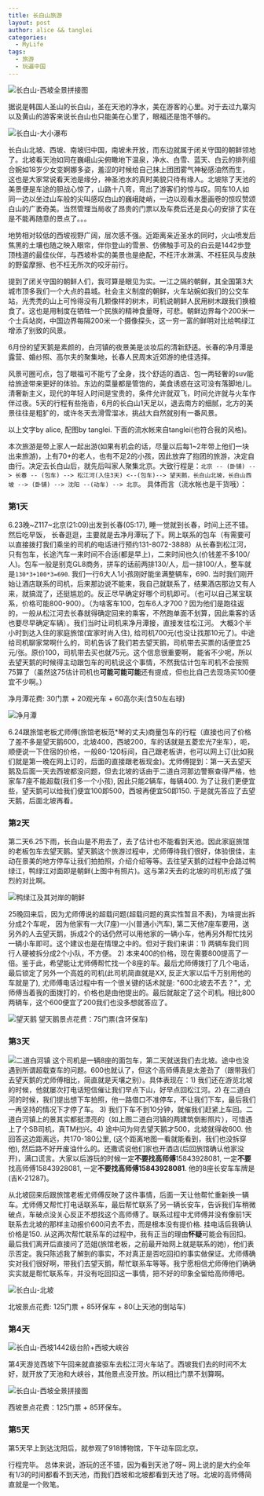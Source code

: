 ```yaml
---
title: 长白山旅游
layout: post
author: alice && tanglei
categories: 
  - MyLife
tags: 
  - 旅游
  - 玩遍中国
---
```


![长白山-西坡全景拼接图](/resources/travel-to-changbai-mountain/changbai-mountain-west-0.jpg)

据说是韩国人圣山的长白山，圣在天池的净水，美在游客的心里。对于去过九寨沟以及黄山的游客来说长白山也只能美在心里了，眼福还是饱不够的。
![长白山-大小瀑布](/resources/travel-to-changbai-mountain/changbai-mountain-north-waterfall.jpg)
长白山北坡、西坡、南坡归中国，南坡未开放，而东边就属于闭关守国的朝鲜领地了。北坡看天池如同在巍峨山尖俯瞰地下温泉，净水、白雪、蓝天、白云的排列组合婉如18岁少女变婀娜多姿，羞涩的时候给自己抹上团团雾气神秘感油然而生，这也是大家常说看天池是缘分，神圣池水的真时美貌只待有缘人。北坡除了天池的美景便是车途的胆战心惊了，山路十八弯，弯出了游客们的惊与叹。同车10人如同一边以坐过山车般的尖叫感叹白山的巍峨陡峭，一边以观看水墨画卷的惊叹赞颂白山的广袤奇美。当然管理当局收了昂贵的门票以及车费后还是良心的安排了实在是不能再随意的景点了。。。
地势相对较低的西坡视野广阔，层次感不强。近距离亲近圣水的同时，火山喷发后焦黑的土壤也随之映入眼帘，伴你登山的雪景、仿佛触手可及的白云是1442歩登顶栈道的最佳伙伴，与西坡朴实的美景也是绝配，不枉汗水淋漓、不枉狂风与皮肤的野蛮摩擦、也不枉无所次的咬牙前行。提到了闭关守国的朝鲜人们，我可算是眼见为实。一江之隔的朝鲜，其全国第3大城市顶多我们一个大点的县城。社会主义制度的朝鲜，火车站婉如我们的公交车站，光秃秃的山上可怜得没有几颗像样的树木，司机说朝鲜人民用树木跟我们换粮食了。这也是用制度在牺牲一个民族的精神食量呀，可悲。朝鲜边界每个200米一个士兵站岗，中国边界每隔200米一个摄像探头，这一穷一富的鲜明对比给鸭绿江增添了别致的风景。
6月份的望天鹅是素颜的，白河镇的夜景美是淡妆后的清新舒适。长春的净月潭是露营、婚纱照、高尔夫的聚集地，长春人民周末近郊游的绝佳选择。风景可圈可点，包了眼福可不能亏了全身，找个舒适的酒店、包一两轻奢的suv能给旅途带来更好的体验。东边的菜量都是管饱的，美食诱惑在这可没有落脚地儿。清奢新主义，现代的年轻人时间是宝贵的，条件允许就双飞，时间允许就与火车作伴过夜。5天的行程有些拖沓，6月的长白山1天足以，退去南方的细腻，北方的美景往往是粗犷的，或许冬天去滑雪溜冰，挑战大自然就别有一番风景。


以上文字by alice, 配图by tanglei. 下面的流水帐来自tanglei(也符合我的风格)。

本次旅游是带上家人一起出游(如果有机会的话，尽量以后每1~2年带上他们一块出来旅游)，上有70+的老人，也有不足2的小孩，因此放弃了抱团的旅游，决定自由行。决定去长白山后，就先后叫家人聚集北京。大致行程是：` 北京 -- (卧铺) --> 长春 -- (包车) --> 松江河(入住3天) <--(包车)--> 望天鹅，长白山北坡，长白山西坡 --> (卧铺) --> 沈阳 --(动车) --> 北京 `。 具体而言（流水帐也是干货哦）：

### 第1天 

6.23晚~Z117~北京(21:09)出发到长春(05:17), 睡一觉就到长春，时间上还不错。然后吃早饭， 长春逛逛，主要就是去净月潭玩了下。网上联系的包车（有需要可以直接拨打我们乘坐的司机的电话进行预约131-8072-3888）从长春到松江河，只有包车，长途汽车一来时间不合适(都是早上)，二来时间也久(价钱差不多100/人)。包车一般是别克GL8商务，拼车的话前两排130/人，后一排100/人，整车就是`130*3+100*3=690`. 我们一行6大人1小孩刚好能坐满整辆车，690. 当时我们刚开始让酒店联系的司机，后来那边说不能来，我自己就联系了，结果酒店那边又有人来，就搞混了，还挺尴尬的。反正尽早确定好哪个司机即可。（也可以自己某宝联系，价格可能800-900）。（为啥客车100，包车6人才700？因为他们是跑往返的，一般从松江河去长春就得确定回来的乘客，不然跑单面不划算，因此乘客的话也要尽早确定车辆）。我们当时让司机来净月潭接，直接发往松江河。 大概3个半小时到达入住的家庭旅馆(宜家时尚入住), 给司机700元(也没让找那10元了)。中途给司机聊家常啊什么的，司机告诉了我们若去望天鹅，司机带去买票的话便宜25元/张。原价100，司机带去买也就75元。这个信息很重要啊， 能省不少呢，所以去望天鹅的时候得主动跟包车的司机说这个事情，不然我估计包车司机不会按照75算了（虽然这75估计司机也**可能可能可能**还有提成，但也比自己去现场买100便宜不少啊。）

净月潭花费: 30门票 + 20观光车 + 60高尔夫(含50左右球)
![净月潭](/resources/travel-to-changbai-mountain/jing-yue-tan.jpg)
6.24跟旅馆老板尤师傅(旅馆老板范*琴的丈夫)商量包车的行程（直接也问了价格了差不多是望天鹅600，北坡400，西坡200，车的话就是五菱宏光7坐车），呃，顺便说一下住宿的价格，一般80-120标间，自己跟老板讲，也可以网上订(比如我们就是第一晚在网上订的，后面的直接跟老板现金)。尤师傅提到：第一天去望天鹅及后面一天去西坡都没问题，但去北坡的话由于二道白河那边警察查得严格，他家车7座不能超载(我们多一个小孩), 因此只能2辆车，每辆400. 为了让我们更便宜些，望天鹅可以给我们便宜100即500，西坡再便宜50即150. 于是就先答应了去望天鹅，后面北坡再看。

### 第2天 

第二天6.25下雨，长白山是不用去了，去了估计也不能看到天池。因此家庭旅馆的老板包车去望天鹅。望天鹅这个旅游过程中，尤师傅待我们很好，体验很佳，主动在景美的地方停车让我们拍拍照，介绍介绍等等。去往望天鹅的过程中会路过鸭绿江，鸭绿江对面即是朝鲜(上图中有照片)。这与第2天去的北坡的司机形成了强烈的对比啊。
![鸭绿江及其对岸的朝鲜](/resources/travel-to-changbai-mountain/the-north-kerea.jpg)
25晚回来后，因为尤师傅说的超载问题(超载问题的真实性暂且不表)，为啥提出拆分成2个车呢， 因为他家有一大(7座)一小(普通小汽车), 第二天他7座车要用，送另外的人去望天鹅，拆成2个的话仍然可以用他家的一辆小车，他再另外帮忙找另一辆小车即可。这个建议也是在情理之中的。但对于我们来讲：1) 两辆车我们同行人硬被拆分成2个小队，不方便。 2) 本来400的价格，现在需要800提高了一倍。鉴于此，希望能让尤师傅帮忙找一个8座的车。最后尤师傅拨打了几个电话，最后锁定了另外一个高姓的司机(此司机简直就是XX, 反正大家以后千万别用他的车就是了), 尤师傅电话过程中有一个很关键的话术就是: "600北坡去不去？"，尤师傅当着我的面拨打的，价格也是由他提出的。最后就敲定了这个司机。相比800两辆车，这个600便宜了200我们也没多想就答应了。
![望天鹅](/resources/travel-to-changbai-mountain/wang-tian-e.jpg)
望天鹅景点花费：75门票(含环保车) 

### 第3天 

![二道白河镇](/resources/travel-to-changbai-mountain/er-dao-bai-he.jpg)
这个司机是一辆8座的面包车，第二天就送我们去北坡。途中也没遇到所谓超载查车的问题。600也就认了，但这个高师傅真是太差劲了（跟带我们去望天鹅的尤师傅相比，简直就是天壤之别）。具体表现在：1) 我们还在游览北坡的时候，他就屡次打电话短信催让我们早点下山，好早点回松江河。2) 在二道白河的时候，我们提出想下车拍照，他一路借口不准停车，不让我们下车，最后我们一再坚持的情况下才停了车。 3) 我们下车不到10分钟，就催我们赶紧上车回。二道白河镇上的景其实都挺漂亮的（如上图二道白河镇的两建筑倒影照片），可惜遇上了个SB司机，真TM扫兴。4) 途中问为何去望天鹅才500，北坡就得收600. 他回答这边距离远，共170-180公里, (这个距离地图一看就能看到，我们也没拆穿他), 然后路不好开废油什么的。还撒谎说他们家也开酒店(后回旅馆确认他家没开)，满口谎言。大家以后游玩的时候一定**不要找高师傅**15843928081, 一定**不要**找高师傅15843928081, 一定**不要找高师傅15843928081**. 他的8座长安车车牌是(吉K-21287)。

从北坡回来后跟旅馆老板尤师傅反映了这件事情，后面一天让他帮忙重新换一辆车。尤师傅又帮忙打电话联系车，最后帮忙联系了另一辆长安车，告诉我们车稍微破点，车破点没关心反正不想找这个高师傅了。联系过程中尤师傅并没有像前1天联系去北坡的那样主动报价600问去不去，而是根本没有提价格. 挂电话后我确认价格是150. 从这两次帮忙联系车的过程中，我有正当的理由**怀疑**可能会有回扣。最后我们离开后直接问了范姐(旅馆老板，之前最开始网上就是联系的她)，他们表示否定。我只陈述我了解到的事实，不对真正是否吃回扣的事实做保证。尤师傅确实对我们很好啊，带我们去望天鹅，帮忙联系车等等。我宁愿相信尤师傅他们确确实实就是帮忙联系车，并没有吃回扣这一事情，把不好的印象全留给高师傅吧。
![长白山-北坡](/resources/travel-to-changbai-mountain/changbai-mountain-north.jpg)

北坡景点花费: 125门票 + 85环保车 + 80(上天池的倒站车)

### 第4天 
![长白山-西坡1442级台阶+西坡大峡谷](/resources/travel-to-changbai-mountain/changbai-mountain-west-ladder-canyon.jpg)

第4天游览西坡下午回来就直接驱车去松江河火车站了。西坡我们去的时间不太好，就开放了天池和大峡谷，其他景点没开放。所以相比门票不划算啊。

![长白山-西坡全景拼接图](/resources/travel-to-changbai-mountain/changbai-mountain-west-1.jpg)

西坡景点花费：125门票 + 85环保车。

### 第5天

第5天早上到达沈阳后，就参观了918博物馆，下午动车回北京。

行程完毕。 总体来说，游玩的还不错，因为看到天池了呀~ 网上说的是大约全年有1/3的时间都看不到天池，而我们西坡和北坡都看到天池了呀。北坡的高师傅简直就是一个败笔。
